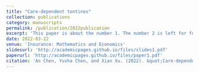 ```yaml
---
title: "Care-dependent tontines"
collection: publications
category: manuscripts
permalink: /publication/2022publication
excerpt: 'This paper is about the number 1. The number 2 is left for future work.'
date: 2022-03-22
venue: 'Insurance: Mathematics and Economics'
slidesurl: 'http://academicpages.github.io/files/slides1.pdf'
paperurl: 'http://academicpages.github.io/files/paper1.pdf'
citation: 'An Chen, Yusha Chen, and Xian Xu. (2022). &quot;Care-dependent tontines.&quot; <i>Insurance: Mathematics and Economics</i>. 106, 69-89.'
---
```


